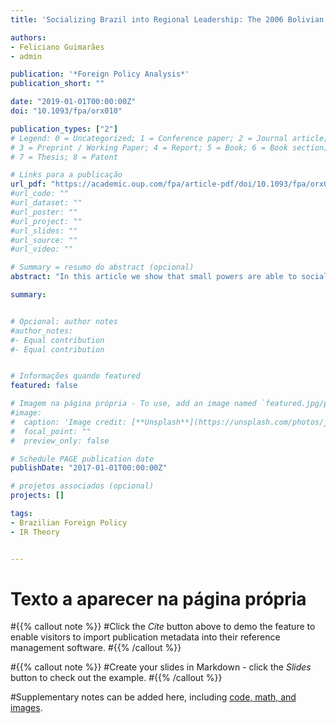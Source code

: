 ```yaml
---
title: 'Socializing Brazil into Regional Leadership: The 2006 Bolivian Gas Crisis and the Role of Small Powers in Promoting Master Roles Transitions'

authors:
- Feliciano Guimarães
- admin

publication: '*Foreign Policy Analysis*'
publication_short: ""

date: "2019-01-01T00:00:00Z"
doi: "10.1093/fpa/orx010"

publication_types: ["2"]
# Legend: 0 = Uncategorized; 1 = Conference paper; 2 = Journal article;
# 3 = Preprint / Working Paper; 4 = Report; 5 = Book; 6 = Book section;
# 7 = Thesis; 8 = Patent

# Links para a publicação
url_pdf: "https://academic.oup.com/fpa/article-pdf/doi/10.1093/fpa/orx010/27192399/orx010.pdf"
#url_code: ""
#url_dataset: ""
#url_poster: ""
#url_project: ""
#url_slides: ""
#url_source: ""
#url_video: ""

# Summary = resumo do abstract (opcional)
abstract: "In this article we show that small powers are able to socialize regional leaders using altercasting strategies. The altercasting operates within the leader's role repertoire replacing the master role—natural leader—with a previously inactive role—regional paymaster. This process is only possible because altercasting empowers domestic oppositions and recalcitrant secondary powers against the leader's initial master role, which is perceived as inadequate or unfair, unbalancing the leader's decision-making process towards an entire master role remaking. Since the regional community is a projection of the regional leader's values and interests, altercasting represents an effective bottom-up strategy available for small powers to socialize regional leaders and change their local community. We propose a theory refinement on master role transitions based on a mechanism that incorporates altercasting, domestic …"

summary: 


# Opcional: author notes
#author_notes:
#- Equal contribution
#- Equal contribution


# Informações quando featured
featured: false

# Imagem na página própria - To use, add an image named `featured.jpg/png` to your page's folder.
#image:
#  caption: 'Image credit: [**Unsplash**](https://unsplash.com/photos/jdD8gXaTZsc)'
#  focal_point: ""
#  preview_only: false

# Schedule PAGE publication date
publishDate: "2017-01-01T00:00:00Z"

# projetos associados (opcional)
projects: []

tags:
- Brazilian Foreign Policy
- IR Theory


---
```

# Texto a aparecer na página própria


#{{% callout note %}}
#Click the *Cite* button above to demo the feature to enable visitors to import publication metadata into their reference management software.
#{{% /callout %}}

#{{% callout note %}}
#Create your slides in Markdown - click the *Slides* button to check out the example.
#{{% /callout %}}

#Supplementary notes can be added here, including [code, math, and images](https://wowchemy.com/docs/writing-markdown-latex/).
